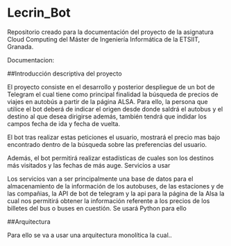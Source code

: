 # Lecrin_Bot

Repositorio creado para la documentación del proyecto de la asignatura Cloud Computing del Máster de Ingeniería Informática de la ETSIIT, Granada.

Documentacion:

##Introducción descriptiva del proyecto

El proyecto consiste en el desarrollo y posterior despliegue de un bot de Telegram el cual tiene como principal finalidad la búsqueda de precios de viajes en autobús a partir de la página ALSA. Para ello, la persona que utilice el bot deberá de indicar el origen desde donde saldrá el autobus y el destino al que desea dirigirse además, también tendrá que indidar los campos fecha de ida y fecha de vuelta.

El bot tras realizar estas peticiones el usuario, mostrará el precio mas bajo encontrado dentro de la búsqueda sobre las preferencias del usuario.

Además, el bot permitirá realizar estadísticas de cuales son los destinos más visitados y las fechas de más auge.
Servicios a usar

Los servicios van a ser principalmente una base de datos para el almacenamiento de la información de los autobuses, de las estaciones y de las compañias, la API de bot de telegram y la api para la página de la Alsa la cual nos permitirá obtener la información referente a los precios de los billetes del bus o buses en cuestión. Se usará Python para ello

##Arquitectura

Para ello se va a usar una arquitectura monolítica la cual..
